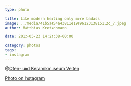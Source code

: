 ```yaml
---
type: photo

title: Like modern heating only more badass
image: ../media/41b5a454a43811e1989612313815112c_7.jpeg
author: Matthias Kretschmann

date: 2012-05-23 14:23:38+00:00

category: photos
tags:
- instagram
---
```


@[Ofen- und Keramikmuseum Velten](http://www.ofenmuseum-velten.de/)

[Photo on Instagram](http://instagr.am/p/K8DEVyNSnP/)
